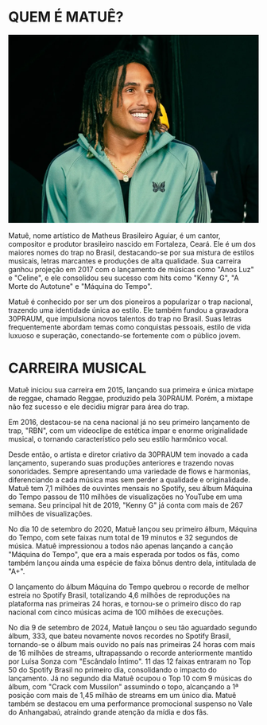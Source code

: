 # QUEM É MATUÊ?

![Imagem](fotos/matue.jpg)

Matuê, nome artístico de Matheus Brasileiro Aguiar, é um cantor, compositor e produtor brasileiro nascido em Fortaleza, Ceará. Ele é um dos maiores nomes do trap no Brasil, destacando-se por sua mistura de estilos musicais, letras marcantes e produções de alta qualidade. Sua carreira ganhou projeção em 2017 com o lançamento de músicas como "Anos Luz" e "Celine", e ele consolidou seu sucesso com hits como "Kenny G", "A Morte do Autotune" e "Máquina do Tempo".

Matuê é conhecido por ser um dos pioneiros a popularizar o trap nacional, trazendo uma identidade única ao estilo. Ele também fundou a gravadora 30PRAUM, que impulsiona novos talentos do trap no Brasil. Suas letras frequentemente abordam temas como conquistas pessoais, estilo de vida luxuoso e superação, conectando-se fortemente com o público jovem.

# CARREIRA MUSICAL

Matuê iniciou sua carreira em 2015, lançando sua primeira e única mixtape de reggae, chamado Reggae, produzido pela 30PRAUM. Porém, a mixtape não fez sucesso e ele decidiu migrar para área do trap.

Em 2016, destacou-se na cena nacional já no seu primeiro lançamento de trap, "RBN", com um videoclipe de estética ímpar e enorme originalidade musical, o tornando característico pelo seu estilo harmônico vocal.

Desde então, o artista e diretor criativo da 30PRAUM tem inovado a cada lançamento, superando suas produções anteriores e trazendo novas sonoridades. Sempre apresentando uma variedade de flows e harmonias, diferenciando a cada música mas sem perder a qualidade e originalidade. Matuê tem 7,1 milhões de ouvintes mensais no Spotify, seu álbum Máquina do Tempo passou de 110 milhões de visualizações no YouTube em uma semana. Seu principal hit de 2019, "Kenny G" já conta com mais de 267 milhões de visualizações.

No dia 10 de setembro do 2020, Matuê lançou seu primeiro álbum, Máquina do Tempo, com sete faixas num total de 19 minutos e 32 segundos de música. Matuê impressionou a todos não apenas lançando a canção "Máquina do Tempo", que era a mais esperada por todos os fãs, como também lançou ainda uma espécie de faixa bônus dentro dela, intitulada de "A+".

O lançamento do álbum Máquina do Tempo quebrou o recorde de melhor estreia no Spotify Brasil, totalizando 4,6 milhões de reproduções na plataforma nas primeiras 24 horas, e tornou-se o primeiro disco do rap nacional com cinco músicas acima de 100 milhões de execuções.

No dia 9 de setembro de 2024, Matuê lançou o seu tão aguardado segundo álbum, 333, que bateu novamente novos recordes no Spotify Brasil, tornando-se o álbum mais ouvido no país nas primeiras 24 horas com mais de 16 milhões de streams, ultrapassando o recorde anteriormente mantido por Luísa Sonza com "Escândalo Íntimo". 11 das 12 faixas entraram no Top 50 do Spotify Brasil no primeiro dia, consolidando o impacto do lançamento. Já no segundo dia Matuê ocupou o Top 10 com 9 músicas do álbum, com "Crack com Mussilon" assumindo o topo, alcançando a 1ª posição com mais de 1,45 milhão de streams em um único dia​. Matuê também se destacou em uma performance promocional suspenso no Vale do Anhangabaú, atraindo grande atenção da mídia e dos fãs​.
